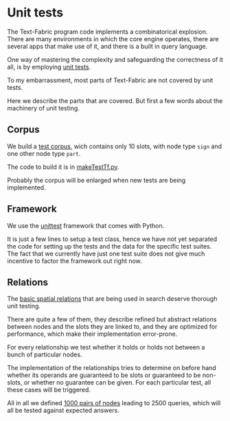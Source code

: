 # Unit tests

The Text-Fabric program code implements a combinatorical explosion.
There are many environments in which the core engine operates, there
are several apps that make use of it, and there is a built in query language.

One way of mastering the complexity and safeguarding the correctness of it all,
is by employing [unit tests](https://en.wikipedia.org/wiki/Unit_testing).

To my embarrassment, most parts of Text-Fabric are not covered by unit tests.

Here we describe the parts that are covered.
But first a few words about the machinery of unit testing.

## Corpus

We build a [test corpus](https://github.com/Dans-labs/text-fabric/tree/master/test/generic/tf),
wich contains only 10 slots, with node type `sign` and one other node type `part`.

The code to build it is in
[makeTestTf.py](https://github.com/Dans-labs/text-fabric/blob/master/test/generic/makeTestTf.py).

Probably the corpus will be enlarged when new tests are being implemented.

## Framework

We use the [unittest](https://docs.python.org/3/library/unittest.html#module-unittest)
framework that comes with Python.

It is just a few lines to setup a test class, hence we have not yet separated the code
for setting up the tests and the data for the specific test suites.
The fact that we currently have just one test suite does not give much incentive to
factor the framework out right now.

## Relations

The
[basic spatial relations](/Api/General/#relational-operators)
that are being used in search deserve thorough unit testing.

There are quite a few of them, they describe refined but abstract relations
between nodes and the slots they are linked to, and they are optimized for performance,
which make their implementation error-prone.

For every relationship we test whether it holds or holds not between a bunch
of particular nodes.

The implementation of the relationships tries to determine on before hand whether
its operands are guaranteed to be slots or guaranteed to be non-slots, or whether
no guarantee can be given.
For each particular test, all these cases will be triggered.

All in all we defined
[1000 pairs of nodes](https://github.com/Dans-labs/text-fabric/blob/master/test/generic/relations.py)
leading to 2500 queries, which will
all be tested against expected answers. 
